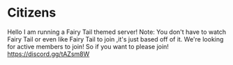 # Citizens
Hello I am running a Fairy Tail themed server! Note: You don't have to watch Fairy Tail or even like Fairy Tail to join ,it's just based off of it. We're looking for active members to join! So if you want to please join! https://discord.gg/tAZsm8W
